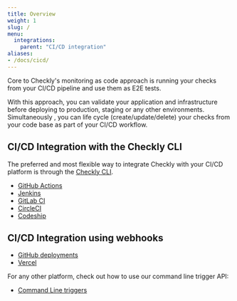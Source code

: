 ```yaml
---
title: Overview
weight: 1
slug: /
menu:
  integrations:
    parent: "CI/CD integration"
aliases:
- /docs/cicd/
---
```


Core to Checkly's monitoring as code approach is running your checks from your CI/CD pipeline and use them as E2E tests.

With this approach, you can validate your application and infrastructure before deploying to production, staging or any other environments.
Simultaneously , you can life cycle (create/update/delete) your checks from your code base as part of your CI/CD workflow.


## CI/CD Integration with the Checkly CLI

The preferred and most flexible way to integrate Checkly with your CI/CD platform is through the [Checkly CLI](/docs/cli).

- [GitHub Actions](/docs/cicd/github-actions)
- [Jenkins](/docs/cicd/jenkins/)
- [GitLab CI](/docs/cicd/gitlabci)
- [CircleCI](/docs/cicd/circleci/)
- [Codeship](/docs/cicd/codeship/)

## CI/CD Integration using webhooks

- [GitHub deployments](/docs/cicd/github/)
- [Vercel](/docs/cicd/vercel/)

For any other platform, check out how to use our command line trigger API:

- [Command Line triggers](/docs/cicd/triggers/)
